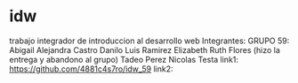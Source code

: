 # idw
trabajo integrador de introduccion al desarrollo web
Integrantes:
GRUPO 59:
         Abigail Alejandra Castro
         Danilo Luis Ramirez
         Elizabeth Ruth Flores (hizo la entrega y abandono al grupo)
         Tadeo Perez
         Nicolas Testa
link1: https://github.com/4881c4s7ro/idw_59
link2: 
         
